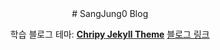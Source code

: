 <div align="center">
  # SangJung0 Blog

  학습 블로그
  테마: [**Chripy Jekyll Theme**](https://github.com/cotes2020/jekyll-theme-chirpy)
  [블로그 링크](https://gardenzeeero.github.io)

</div>